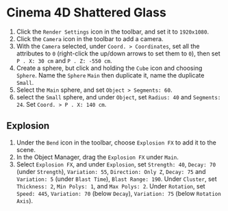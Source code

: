# Cinema 4D Shattered Glass

1. Click the `Render Settings` icon in the toolbar, and set it to `1920x1080`.
2. Click the `Camera` icon in the toolbar to add a camera.
3. With the `Camera` selected, under `Coord. > Coordinates`, set all the attributes to `0` (right-click the up/down arrows to set them to `0`), then set `P . X: 30 cm` and `P . Z: -550 cm`.
4. Create a sphere, but click and holding the `Cube` icon and choosing `Sphere`. Name the `Sphere` `Main` then duplicate it, name the duplicate `Small`.
5. Select the `Main` sphere, and set `Object > Segments: 60`.
6. select the `Small` sphere, and under `Object`, set `Radius: 40` and `Segments: 24`. Set `Coord. > P . X: 140 cm`.

## Explosion

1. Under the `Bend` icon in the toolbar, choose `Explosion FX` to add it to the scene.
2. In the Object Manager, drag the `Explosion FX` under `Main`.
3. Select `Explosion FX`, and under `Explosion`, set `Strength: 40`, `Decay: 70` (under `Strength`), `Variation: 55`, `Direction: Only Z`, `Decay: 75` and `Variation: 5` (under `Blast Time`), `Blast Range: 190`. Under `Cluster`, set `Thickness: 2`, `Min Polys: 1`, and `Max Polys: 2`. Under `Rotation`, set `Speed: 445`, `Variation: 70` (below `Decay`), `Variation: 75` (below `Rotation Axis`).
